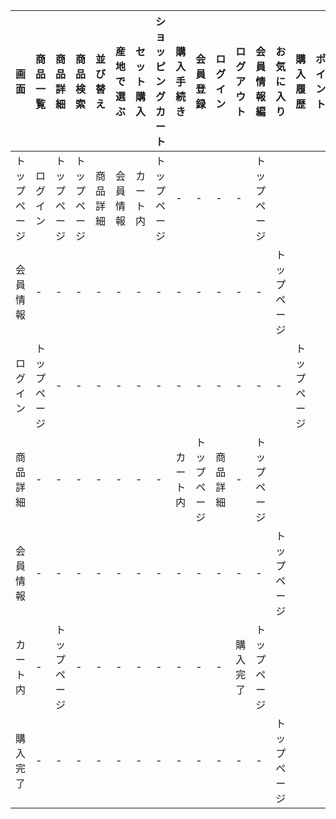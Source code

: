 |画面|商品一覧|商品詳細|商品検索|並び替え|産地で選ぶ|セット購入|ショッピングカート|購入手続き|会員登録|ログイン|ログアウト|会員情報編|お気に入り|購入履歴|ポイント|
|----|--------|--------|--------|--------|-----------|----------|------------------|----------|--------|--------|----------|----------|-----------|--------|--------|
|トップページ|ログイン|トップページ|トップページ|商品詳細|会員情報|カート内|トップページ|-|-|-|-|トップページ|
|会員情報|-|-|-|-|-|-|-|-|-|-|-|-|トップページ|
|ログイン|トップページ|-|-|-|-|-|-|-|-|-|-|-|-|トップページ|
|商品詳細|-|-|-|-|-|-|-|カート内|トップページ|商品詳細|-|トップページ|
|会員情報|-|-|-|-|-|-|-|-|-|-|-|-|トップページ|
|カート内|-|トップページ|-|-|-|-|-|-|-|-|購入完了|トップページ|
|購入完了|-|-|-|-|-|-|-|-|-|-|-|-|トップページ|
